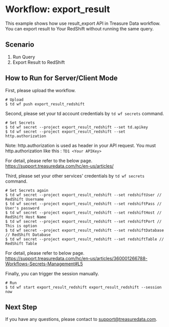 # Workflow: export_result
This example shows how use result_export API in Treasure Data workflow. 
You can export result to Your RedShift without running the same query.

## Scenario

1. Run Query
2. Export Result to RedShift

## How to Run for Server/Client Mode
First, please upload the workflow.
```
# Upload
$ td wf push export_result_redshift
```

Second, please set your td account credentials by ```td wf secrets``` command.
```
# Set Secrets
$ td wf secret --project export_result_redshift --set td.apikey
$ td wf secret --project export_result_redshift --set http.authorization
```

Note: http.authorization is used as header in your API request. 
You must http.authorization like this : ```TD1 <Your APIKey>```

For detail, please refer to the below page.
https://support.treasuredata.com/hc/en-us/articles/


Third, please set your other services' credentials by ```td wf secrets``` command.
```
# Set Secrets again
$ td wf secret --project export_result_redshift --set redshiftUser // RedShift Username
$ td wf secret --project export_result_redshift --set redshiftPass // User's password
$ td wf secret --project export_result_redshift --set redshiftHost // RedShift Host Name
$ td wf secret --project export_result_redshift --set redshiftPort // This is option
$ td wf secret --project export_result_redshift --set redshiftDatabase // RedShift Database
$ td wf secret --project export_result_redshift --set redshiftTable // RedShift Table
```

For detail, please refer to below page.
https://support.treasuredata.com/hc/en-us/articles/360001266788-Workflows-Secrets-Management#L5

Finally, you can trigger the session manually.

```
# Run
$ td wf start export_result_redshift export_result_redshift --session now
```

## Next Step
If you have any questions, please contact to support@treasuredata.com.

